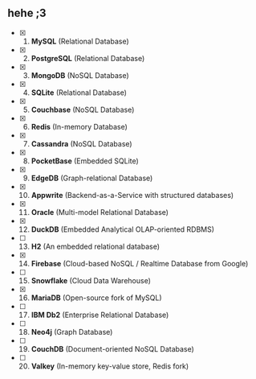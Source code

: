 ## hehe ;3

- [x] 1. **MySQL** (Relational Database)
- [x] 2. **PostgreSQL** (Relational Database)
- [x] 3. **MongoDB** (NoSQL Database)
- [x] 4. **SQLite** (Relational Database)
- [x] 5. **Couchbase** (NoSQL Database)
- [x] 6. **Redis** (In-memory Database)
- [x] 7. **Cassandra** (NoSQL Database)
- [x] 8. **PocketBase** (Embedded SQLite)
- [x] 9. **EdgeDB** (Graph-relational Database)
- [x] 10. **Appwrite** (Backend-as-a-Service with structured databases)
- [x] 11. **Oracle** (Multi-model Relational Database)
- [x] 12. **DuckDB** (Embedded Analytical OLAP-oriented RDBMS)
- [ ] 13. **H2** (An embedded relational database)
- [x] 14. **Firebase** (Cloud-based NoSQL / Realtime Database from Google)
- [ ] 15. **Snowflake** (Cloud Data Warehouse)
- [x] 16. **MariaDB** (Open-source fork of MySQL)
- [ ] 17. **IBM Db2** (Enterprise Relational Database)
- [ ] 18. **Neo4j** (Graph Database)
- [ ] 19. **CouchDB** (Document-oriented NoSQL Database)
- [ ] 20. **Valkey** (In-memory key-value store, Redis fork)
